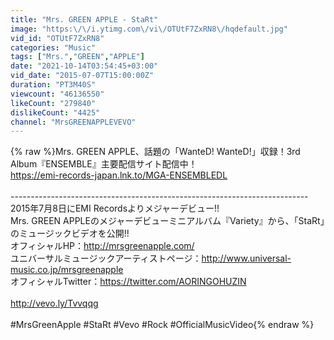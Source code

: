 ```yaml
---
title: "Mrs. GREEN APPLE - StaRt"
image: "https:\/\/i.ytimg.com\/vi\/OTUtF7ZxRN8\/hqdefault.jpg"
vid_id: "OTUtF7ZxRN8"
categories: "Music"
tags: ["Mrs.","GREEN","APPLE"]
date: "2021-10-14T03:54:45+03:00"
vid_date: "2015-07-07T15:00:00Z"
duration: "PT3M40S"
viewcount: "46136550"
likeCount: "279840"
dislikeCount: "4425"
channel: "MrsGREENAPPLEVEVO"
---
```

{% raw %}Mrs. GREEN APPLE、話題の「WanteD! WanteD!」収録！3rd Album『ENSEMBLE』主要配信サイト配信中！<br /><a rel="nofollow" target="blank" href="https://emi-records-japan.lnk.to/MGA-ENSEMBLEDL">https://emi-records-japan.lnk.to/MGA-ENSEMBLEDL</a><br /><br />--------------------------------------------------------------------------<br />2015年7月8日にEMI Recordsよりメジャーデビュー!!<br />Mrs. GREEN APPLEのメジャーデビューミニアルバム『Variety』から、「StaRt」のミュージックビデオを公開!!<br />オフィシャルHP：<a rel="nofollow" target="blank" href="http://mrsgreenapple.com/">http://mrsgreenapple.com/</a><br />ユニバーサルミュージックアーティストページ：<a rel="nofollow" target="blank" href="http://www.universal-music.co.jp/mrsgreenapple">http://www.universal-music.co.jp/mrsgreenapple</a><br />オフィシャルTwitter：<a rel="nofollow" target="blank" href="https://twitter.com/AORINGOHUZIN">https://twitter.com/AORINGOHUZIN</a><br /><br /><a rel="nofollow" target="blank" href="http://vevo.ly/Tvvqqg">http://vevo.ly/Tvvqqg</a><br /><br />#MrsGreenApple #StaRt #Vevo #Rock #OfficialMusicVideo{% endraw %}
